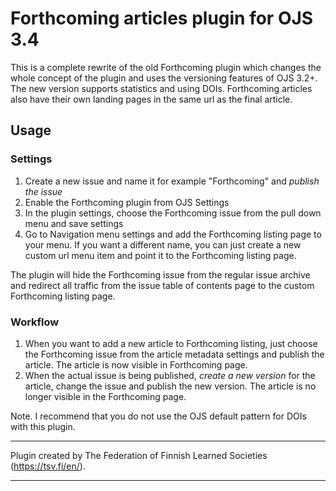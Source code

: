 
# Forthcoming articles plugin for OJS 3.4

This is a complete rewrite of the old Forthcoming plugin which changes the whole concept of the plugin and uses the versioning features of OJS 3.2+. The new version supports statistics and using DOIs. Forthcoming articles also have their own landing pages in the same url as the final article.

## Usage

### Settings
1. Create a new issue and name it for example "Forthcoming" and *publish the issue*
2. Enable the Forthcoming plugin from OJS Settings
3. In the plugin settings, choose the Forthcoming issue from the pull down menu and save settings
4. Go to Navigation menu settings and add the Forthcoming listing page to your menu. If you want a different name, you can just create a new custom url menu item and point it to the Forthcoming listing page.

The plugin will hide the Forthcoming issue from the regular issue archive and redirect all traffic from the issue table of contents page to the custom Forthcoming listing page.

### Workflow
1. When you want to add a new article to Forthcoming listing, just choose the Forthcoming issue from the article metadata settings and publish the article. The article is now visible in Forthcoming page.
2. When the actual issue is being published, *create a new version* for the article, change the issue and publish the new version. The article is no longer visible in the Forthcoming page.

Note. I recommend that you do not use the OJS default pattern for DOIs with this plugin.


***
Plugin created by The Federation of Finnish Learned Societies (https://tsv.fi/en/).
***
